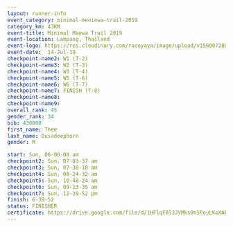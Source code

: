 ```yaml
---
layout: runner-info 
event_category: minimal-meniewa-trail-2019 
category_km: 43KM 
event-title: Minimal Maewa Trail 2019 
event-location: Lampang, Thailand 
event-logo: https://res.cloudinary.com/raceyaya/image/upload/v1569072805/logo/minimal-trail_ktnvsp.jpg 
event-date:  14-Jul-19 
checkpoint-name2: W1 (T-2) 
checkpoint-name3: W2 (T-3) 
checkpoint-name4: W3 (T-4) 
checkpoint-name5: W5 (T-6) 
checkpoint-name6: W6 (T-7) 
checkpoint-name7: FINISH (T-8) 
checkpoint-name8: 
checkpoint-name9: 
overall_rank: 45
gender_rank: 34
bib: 430008
first_name: Thee
last_name: Dusadeephorn
gender: M

start: Sun, 06-00-00 am
checkpoint2: Sun, 07-03-37 am
checkpoint3: Sun, 07-38-10 am
checkpoint4: Sun, 08-24-32 am
checkpoint5: Sun, 10-48-24 am
checkpoint6: Sun, 09-13-35 am
checkpoint7: Sun, 12-39-52 pm
finish: 6-39-52
status: FINISHER
certificate: https://drive.google.com/file/d/1HFlqFBl3JVMks9n5PouLKoXAPArU3Bh9/view?usp=sharing
---
```

